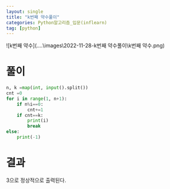 ```yaml
---
layout: single
title: "k번째 약수풀이"
categories: Python알고리즘_입문(inflearn)
tag: [python]
---
```



![k번째 약수](..\..\images\2022-11-28-k번째 약수풀이\k번째 약수.png)

# 풀이 


```python
n, k =map(int, input().split())
cnt =0
for i in range(1, n+1):
    if n%i==0:
        cnt+=1
    if cnt==k:
        print(i)
        break
else:
    print(-1)
```
# 결과
  3으로 정상적으로 출력된다.
